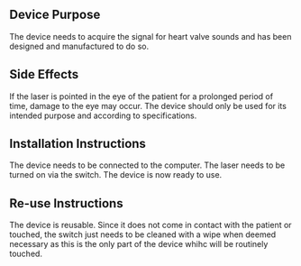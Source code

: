 ## Device Purpose

The device needs to acquire the signal for heart valve sounds and has been designed and manufactured to do so.


## Side Effects
If the laser is pointed in the eye of the patient for a prolonged period of time, damage to the eye may occur. The device should only be used for its intended 
purpose and according to specifications.


## Installation Instructions
The device needs to be connected to the computer. The laser needs to be turned on via the switch.
The device is now ready to use. 

## Re-use Instructions
The device is reusable. Since it does not come in contact with the patient or touched, the switch just needs to be cleaned with a wipe when deemed necessary as this is the only part 
of the device whihc will be routinely touched.



